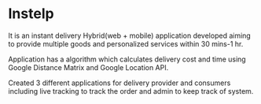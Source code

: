 # Instelp

It is an instant delivery Hybrid(web + mobile) application developed aiming to provide multiple goods and personalized services within 30 mins-1 hr.

Application has a algorithm which calculates delivery cost and time using Google Distance Matrix and Google Location API.

Created 3 different applications for delivery provider and consumers including live tracking to track the order and admin to keep track of system.
